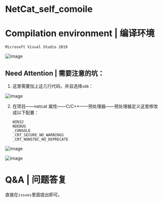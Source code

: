 # NetCat_self_comoile
# Compilation environment | 编译环境

`Microsoft Visual Studio 2019`

![image](https://user-images.githubusercontent.com/101872898/222322633-be2e6040-a6e7-4bb9-b789-fb1cf7e3e9ca.png)

## Need Attention | 需要注意的坑：

1. 这里需要加上这几行代码，并且选择`x86`：

![image](https://user-images.githubusercontent.com/101872898/222322828-d3b72106-34fe-4d8d-814e-4d7bd0671585.png)

2. 在项目——netcat 属性——C/C++——预处理器——预处理器定义这里修改成以下配置：

   ```text
   WIN32
   NDEBUG
   _CONSOLE
   _CRT_SECURE_NO_WARNINGS
   _CRT_NONSTDC_NO_DEPRECATE
   ```

![image](https://user-images.githubusercontent.com/101872898/222323181-4866472d-ef54-462b-85ab-d48a807c6c25.png)

![image](https://user-images.githubusercontent.com/101872898/222323434-0e17a354-3779-4650-b65c-49988c283db0.png)

# Q&A | 问题答复

直接在`issues`里面提出即可。
